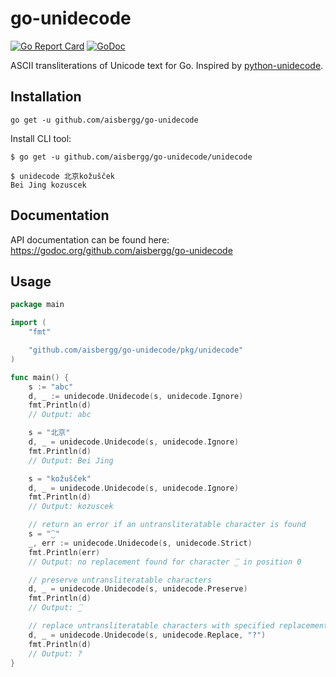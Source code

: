 # go-unidecode

[![Go Report Card](https://goreportcard.com/badge/github.com/aisbergg/go-unidecode)](https://goreportcard.com/report/github.com/aisbergg/go-unidecode)
[![GoDoc](https://godoc.org/github.com/aisbergg/go-unidecode?status.svg)](https://godoc.org/github.com/aisbergg/go-unidecode)

ASCII transliterations of Unicode text for Go. Inspired by [python-unidecode](https://github.com/avian2/unidecode).


## Installation

```
go get -u github.com/aisbergg/go-unidecode
```

Install CLI tool:

```
$ go get -u github.com/aisbergg/go-unidecode/unidecode

$ unidecode 北京kožušček
Bei Jing kozuscek
```


## Documentation

API documentation can be found here: https://godoc.org/github.com/aisbergg/go-unidecode


## Usage

```go
package main

import (
	"fmt"

	"github.com/aisbergg/go-unidecode/pkg/unidecode"
)

func main() {
	s := "abc"
	d, _ := unidecode.Unidecode(s, unidecode.Ignore)
	fmt.Println(d)
	// Output: abc

	s = "北京"
	d, _ = unidecode.Unidecode(s, unidecode.Ignore)
	fmt.Println(d)
	// Output: Bei Jing

	s = "kožušček"
	d, _ = unidecode.Unidecode(s, unidecode.Ignore)
	fmt.Println(d)
	// Output: kozuscek

	// return an error if an untransliteratable character is found
	s = "⁐"
	_, err := unidecode.Unidecode(s, unidecode.Strict)
	fmt.Println(err)
	// Output: no replacement found for character ⁐ in position 0

	// preserve untransliteratable characters
	d, _ = unidecode.Unidecode(s, unidecode.Preserve)
	fmt.Println(d)
	// Output: ⁐

	// replace untransliteratable characters with specified replacement text.
	d, _ = unidecode.Unidecode(s, unidecode.Replace, "?")
	fmt.Println(d)
	// Output: ?
}
```
